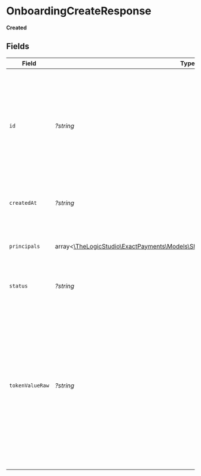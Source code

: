 # OnboardingCreateResponse

**Created**


## Fields

| Field                                                                                                                                                                                                                                                                           | Type                                                                                                                                                                                                                                                                            | Required                                                                                                                                                                                                                                                                        | Description                                                                                                                                                                                                                                                                     | Example                                                                                                                                                                                                                                                                         |
| ------------------------------------------------------------------------------------------------------------------------------------------------------------------------------------------------------------------------------------------------------------------------------- | ------------------------------------------------------------------------------------------------------------------------------------------------------------------------------------------------------------------------------------------------------------------------------- | ------------------------------------------------------------------------------------------------------------------------------------------------------------------------------------------------------------------------------------------------------------------------------- | ------------------------------------------------------------------------------------------------------------------------------------------------------------------------------------------------------------------------------------------------------------------------------- | ------------------------------------------------------------------------------------------------------------------------------------------------------------------------------------------------------------------------------------------------------------------------------- |
| `id`                                                                                                                                                                                                                                                                            | *?string*                                                                                                                                                                                                                                                                       | :heavy_minus_sign:                                                                                                                                                                                                                                                              | The Unique identifier assigned to the Onboarding Application. Keep this as a reference to talk to our Customer Support team if you have any questions regarding this Application.                                                                                               | 64b9a61e85c40a7a9847b1d4                                                                                                                                                                                                                                                        |
| `createdAt`                                                                                                                                                                                                                                                                     | *?string*                                                                                                                                                                                                                                                                       | :heavy_minus_sign:                                                                                                                                                                                                                                                              | The date and time when the Onboarding Application is submitted.                                                                                                                                                                                                                 | 2023-07-20T21:24:46.498Z                                                                                                                                                                                                                                                        |
| `principals`                                                                                                                                                                                                                                                                    | array<[\TheLogicStudio\ExactPayments\Models\Shared\PrincipalCreateOnboardingResponse](../../models/shared/PrincipalCreateOnboardingResponse.md)>                                                                                                                                | :heavy_minus_sign:                                                                                                                                                                                                                                                              | List of Principals added to the Business in Exact Payment system.                                                                                                                                                                                                               |                                                                                                                                                                                                                                                                                 |
| `status`                                                                                                                                                                                                                                                                        | *?string*                                                                                                                                                                                                                                                                       | :heavy_minus_sign:                                                                                                                                                                                                                                                              | Current status of the Onboarding Application.                                                                                                                                                                                                                                   | pendingChecks                                                                                                                                                                                                                                                                   |
| `tokenValueRaw`                                                                                                                                                                                                                                                                 | *?string*                                                                                                                                                                                                                                                                       | :heavy_minus_sign:                                                                                                                                                                                                                                                              | This Onboarding Token value can be used to [Upload Documents](/operations/uploadDocumentByToken), allowing a Merchant to authenticate and upload documentation for the Onboarding Application. This token expires 10 minutes from the submission of the Onboarding Application. | 375dcda947a0dcd852df1d4878db152baad888dec559941d371d3471b8232e3a082216eaa45bfa9fbfa3eb4396d407980102cb3cff41350f59b12cb167744a215decbd74ca4841f2375f120a4f18f47a$                                                                                                               |